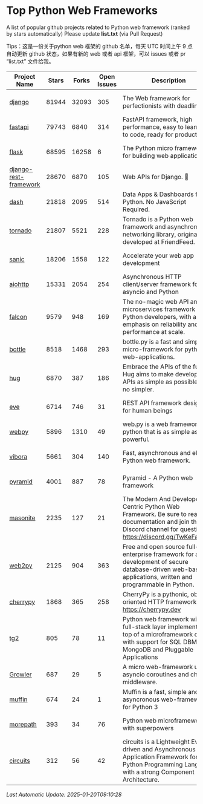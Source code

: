 # Top Python Web Frameworks
A list of popular github projects related to Python web framework (ranked by stars automatically)
Please update **list.txt** (via Pull Request)

Tips：这是一份关于python web 框架的 github 名单，每天 UTC 时间上午 9 点自动更新 github 状态，如果有新的 web 或者 api 框架，可以 issues 或者 pr “list.txt” 文件给我。

| Project Name | Stars | Forks | Open Issues | Description | Last Commit |
| ------------ | ----- | ----- | ----------- | ----------- | ----------- |
| [django](https://github.com/django/django) | 81944 | 32093 | 305 | The Web framework for perfectionists with deadlines. | 2025-01-20 08:50:29 |
| [fastapi](https://github.com/fastapi/fastapi) | 79743 | 6840 | 314 | FastAPI framework, high performance, easy to learn, fast to code, ready for production | 2025-01-19 22:41:00 |
| [flask](https://github.com/pallets/flask) | 68595 | 16258 | 6 | The Python micro framework for building web applications. | 2025-01-05 17:10:00 |
| [django-rest-framework](https://github.com/encode/django-rest-framework) | 28670 | 6870 | 105 | Web APIs for Django. 🎸 | 2025-01-17 12:32:29 |
| [dash](https://github.com/plotly/dash) | 21818 | 2095 | 514 | Data Apps & Dashboards for Python. No JavaScript Required. | 2025-01-15 16:30:03 |
| [tornado](https://github.com/tornadoweb/tornado) | 21807 | 5521 | 228 | Tornado is a Python web framework and asynchronous networking library, originally developed at FriendFeed. | 2025-01-06 14:51:06 |
| [sanic](https://github.com/sanic-org/sanic) | 18206 | 1558 | 122 |  Accelerate your web app development  | Build fast. Run fast. | 2025-01-02 10:26:42 |
| [aiohttp](https://github.com/aio-libs/aiohttp) | 15331 | 2054 | 254 | Asynchronous HTTP client/server framework for asyncio and Python | 2025-01-16 10:57:41 |
| [falcon](https://github.com/falconry/falcon) | 9579 | 948 | 169 | The no-magic web API and microservices framework for Python developers, with an emphasis on reliability and performance at scale. | 2025-01-19 22:13:12 |
| [bottle](https://github.com/bottlepy/bottle) | 8518 | 1468 | 293 | bottle.py is a fast and simple micro-framework for python web-applications. | 2024-12-06 16:42:00 |
| [hug](https://github.com/hugapi/hug) | 6870 | 387 | 186 | Embrace the APIs of the future. Hug aims to make developing APIs as simple as possible, but no simpler. | 2023-06-30 13:14:01 |
| [eve](https://github.com/pyeve/eve) | 6714 | 746 | 31 | REST API framework designed for human beings | 2024-10-15 07:27:56 |
| [webpy](https://github.com/webpy/webpy) | 5896 | 1310 | 49 | web.py is a web framework for python that is as simple as it is powerful.  | 2025-01-06 14:03:22 |
| [vibora](https://github.com/vibora-io/vibora) | 5661 | 304 | 140 | Fast, asynchronous and elegant Python web framework. | 2019-02-11 10:54:12 |
| [pyramid](https://github.com/Pylons/pyramid) | 4001 | 887 | 78 | Pyramid - A Python web framework | 2024-12-20 23:21:35 |
| [masonite](https://github.com/MasoniteFramework/masonite) | 2235 | 127 | 21 | The Modern And Developer Centric Python Web Framework. Be sure to read the documentation and join the Discord channel for questions: https://discord.gg/TwKeFahmPZ | 2024-10-31 12:26:43 |
| [web2py](https://github.com/web2py/web2py) | 2125 | 904 | 363 | Free and open source full-stack enterprise framework for agile development of secure database-driven web-based applications, written and programmable in Python. | 2024-12-28 22:25:14 |
| [cherrypy](https://github.com/cherrypy/cherrypy) | 1868 | 365 | 258 | CherryPy is a pythonic, object-oriented HTTP framework.      https://cherrypy.dev | 2024-12-23 21:20:04 |
| [tg2](https://github.com/TurboGears/tg2) | 805 | 78 | 11 | Python web framework with full-stack layer implemented on top of a microframework core with support for SQL DBMS, MongoDB and Pluggable Applications | 2025-01-14 20:46:25 |
| [Growler](https://github.com/pyGrowler/Growler) | 687 | 29 | 5 | A micro web-framework using asyncio coroutines and chained middleware. | 2020-03-08 07:51:41 |
| [muffin](https://github.com/klen/muffin) | 674 | 24 | 1 | Muffin is a fast, simple and asyncronous web-framework for Python 3 | 2024-07-31 16:33:31 |
| [morepath](https://github.com/morepath/morepath) | 393 | 34 | 76 | Python web microframework with superpowers | 2022-05-29 18:09:39 |
| [circuits](https://github.com/circuits/circuits) | 312 | 56 | 42 | circuits is a Lightweight Event driven and Asynchronous Application Framework for the Python Programming Language with a strong Component Architecture. | 2024-04-03 22:38:28 |

*Last Automatic Update: 2025-01-20T09:10:28*